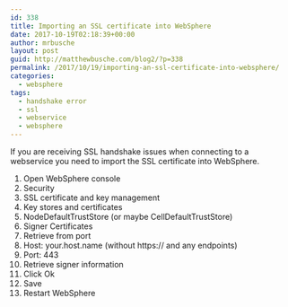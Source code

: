 ```yaml
---
id: 338
title: Importing an SSL certificate into WebSphere
date: 2017-10-19T02:18:39+00:00
author: mrbusche
layout: post
guid: http://matthewbusche.com/blog2/?p=338
permalink: /2017/10/19/importing-an-ssl-certificate-into-websphere/
categories:
  - websphere
tags:
  - handshake error
  - ssl
  - webservice
  - websphere
---
```

If you are receiving SSL handshake issues when connecting to a webservice you need to import the SSL certificate into WebSphere.

  1. Open WebSphere console
  2. Security
  3. SSL certificate and key management
  4. Key stores and certificates
  5. NodeDefaultTrustStore (or maybe CellDefaultTrustStore)
  6. Signer Certificates
  7. Retrieve from port
  8. Host: your.host.name (without https:// and any endpoints)
  9. Port: 443
 10. Retrieve signer information
 11. Click Ok
 12. Save
 13. Restart WebSphere